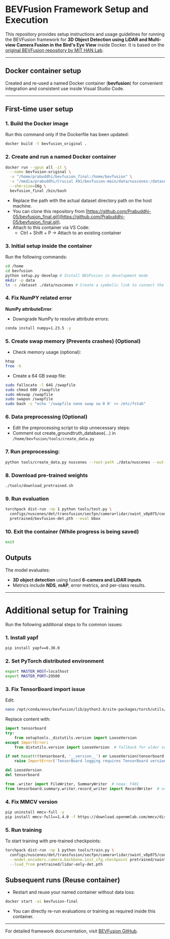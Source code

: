 
# BEVFusion Framework Setup and Execution

This repository provides setup instructions and usage guidelines for running the BEVFusion framework for **3D Object Detection using LiDAR and Multi-view Camera Fusion in the Bird's Eye View** inside Docker. It is based on the [original BEVFusion repository by MIT HAN Lab](https://github.com/mit-han-lab/bevfusion).

---

## Docker container setup

Created and re-used a named Docker container (**bevfusion**) for convenient integration and consistent use inside Visual Studio Code.

---

## First-time user setup

### 1. Build the Docker image

Run this command only if the Dockerfile has been updated:

```bash
docker build -t bevfusion_original .
```

### 2. Create and run a named Docker container

```bash
docker run --gpus all -it \
  --name bevfusion-original \
  -v "/home/prabuddhi/bevfusion_final:/home/bevfusion" \
  -v "/media/prabuddhi/Crucial X91/bevfusion-main/data/nuscenes:/dataset" \
  --shm-size=16g \
  bevfusion_final /bin/bash
```

* Replace the path with the actual dataset directory path on the host machine.
* You can clone this repository from [https://github.com/Prabuddhi-05/bevfusion_final.git](https://github.com/Prabuddhi-05/bevfusion_final.git).
* Attach to this container via VS Code:
  * Ctrl + Shift + P → Attach to an existing container

### 3. Initial setup inside the container

Run the following commands:

```bash
cd /home
cd bevfusion
python setup.py develop # Install BEVFusion in development mode
mkdir -p data
ln -s /dataset ./data/nuscenes # Create a symbolic link to connect the dataset on the host machine to Docker
```

### 4. Fix NumPY related error

**NumPy attributeError**:

* Downgrade NumPy to resolve attribute errors:

```bash
conda install numpy=1.23.5 -y
```

### 5. Create swap memory (Prevents crashes) (Optional)

* Check memory usage (optional):

```bash
htop
free -h
```

* Create a 64 GB swap file:

```bash
sudo fallocate -l 64G /swapfile
sudo chmod 600 /swapfile
sudo mkswap /swapfile
sudo swapon /swapfile
sudo bash -c "echo '/swapfile none swap sw 0 0' >> /etc/fstab"
```

### 6. Data preprocessing (Optional)

* Edit the preprocessing script to skip unnecessary steps:
* Comment out create_groundtruth_database(...) in `/home/bevfusion/tools/create_data.py`

### 7. Run preprocessing:

```bash
python tools/create_data.py nuscenes --root-path ./data/nuscenes --out-dir ./data/nuscenes --extra-tag nuscenes --version v1.0
```

### 8. Download pre-trained weights

```bash
./tools/download_pretrained.sh
```

### 9. Run evaluation

```bash
torchpack dist-run -np 1 python tools/test.py \
  configs/nuscenes/det/transfusion/secfpn/camera+lidar/swint_v0p075/convfuser.yaml \
  pretrained/bevfusion-det.pth --eval bbox
```

### 10. Exit the container (While progress is being saved)

```bash
exit
```

## Outputs

The model evaluates:

* **3D object detection** using fused **6-camera and LiDAR inputs**.
* Metrics include **NDS**, **mAP**, error metrics, and per-class results.

---

# **Additional setup for Training**

Run the following additional steps to fix common issues:


### **1. Install yapf**
```bash
pip install yapf==0.30.0
```


### **2. Set PyTorch distributed environment**
```bash
export MASTER_HOST=localhost
export MASTER_PORT=29500
```


### **3. Fix TensorBoard import issue**

Edit:
```bash
nano /opt/conda/envs/bevfusion/lib/python3.8/site-packages/torch/utils/tensorboard/__init__.py
```

Replace content with:
```python
import tensorboard
try:
    from setuptools._distutils.version import LooseVersion
except ImportError:
    from distutils.version import LooseVersion  # fallback for older setups

if not hasattr(tensorboard, '__version__') or LooseVersion(tensorboard.__version__) < LooseVersion('1.15'):
    raise ImportError('TensorBoard logging requires TensorBoard version 1.15 or above')

del LooseVersion
del tensorboard

from .writer import FileWriter, SummaryWriter  # noqa: F401
from tensorboard.summary.writer.record_writer import RecordWriter  # noqa: F401
```


### **4. Fix MMCV version**
```bash
pip uninstall mmcv-full -y
pip install mmcv-full==1.4.0 -f https://download.openmmlab.com/mmcv/dist/cu113/torch1.10.0/index.html
```


### **5. Run training**

To start training with pre-trained checkpoints:
```bash
torchpack dist-run -np 1 python tools/train.py \
  configs/nuscenes/det/transfusion/secfpn/camera+lidar/swint_v0p075/convfuser.yaml \
  --model.encoders.camera.backbone.init_cfg.checkpoint pretrained/swint-nuimages-pretrained.pth \
  --load_from pretrained/lidar-only-det.pth
```
## Subsequent runs (Reuse container)

* Restart and reuse your named container without data loss:

```bash
docker start -ai bevfusion-final
```

* You can directly re-run evaluations or training as required inside this container.
---

For detailed framework documentation, visit [BEVFusion GitHub](https://github.com/mit-han-lab/bevfusion).
